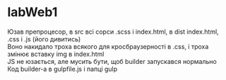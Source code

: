 # labWeb1
Юзав препроцесор, в src всі сорси .scss і index.html, в dist index.html, .css і .js (його дивитись) <br>
Воно накидало троха всякого для кросбраузерності в .css, і троха змінює вставку img в index.html <br>
JS не юзається, але мусить бути, щоб builder запускався нормально <br>
Код builder-а в gulpfile.js і папці gulp

